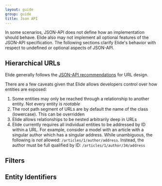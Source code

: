 ```yaml
---
layout: guide
group: guide
title: Json API
---
```


In some scenarios, JSON-API does not define how an implementation should behave.  Elide also may not implement all optional features of the
JSON-API specification.  The following sections clarify Elide's behavior with respect to undefined or optional aspects of JSON-API.

## Hierarchical URLs

Elide generally follows the [JSON-API recommendations](http://jsonapi.org/recommendations/) for URL design.

There are a few caveats given that Elide allows developers control over how entities are exposed:

1. Some entities may only be reached through a relationship to another entity.  Not every entity is _rootable_
1. The root path segment of URLs are by default the name of the class (lowercase).  This can be overridden
1. Elide allows relationships to be nested arbitrarily deep in URLs
1. Elide currently requires all individual entities to be addressed by ID within a URL.  For example, consider a model with an article with a singular author which has a singular address.   While unambiguous, the following is *not* allowed: `/articles/1/author/address`.  Instead, the author must be full qualified by ID: `/articles/1/author/34/address`

## Filters

## Entity Identifiers
